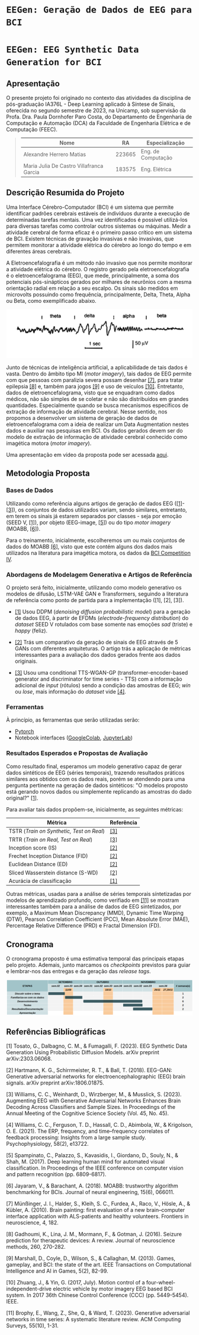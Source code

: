 # `EEGen: Geração de Dados de EEG para BCI`
# `EEGen: EEG Synthetic Data Generation for BCI`

## Apresentação

O presente projeto foi originado no contexto das atividades da disciplina de pós-graduação IA376L - Deep Learning aplicado à Síntese de Sinais, oferecida no segundo semestre de 2023, na Unicamp, sob supervisão da Profa. Dra. Paula Dornhofer Paro Costa, do Departamento de Engenharia de Computação e Automação (DCA) da Faculdade de Engenharia Elétrica e de Computação (FEEC).

> |Nome  | RA | Especialização|
> |--|--|--|
> | Alexandre Herrero Matias  | 223665  | Eng. de Computação|
> | Maria Julia De Castro Villafranca Garcia | 183575  | Eng. Elétrica|


## Descrição Resumida do Projeto
<!--
> Descrição do tema do projeto, incluindo contexto gerador, motivação.
> Descrição do objetivo principal do projeto.
> Esclarecer qual será a saída do modelo generativo.
> Incluir nessa seção link para vídeo de apresentação da proposta do projeto (máximo 5 minutos).
-->

Uma Interface Cérebro-Computador (BCI) é um sistema que permite identificar padrões cerebrais estáveis de indivíduos durante a execução de determinadas tarefas mentais. Uma vez identificados é possível utilizá-los para diversas tarefas como controlar outros sistemas ou máquinas. Medir a atividade cerebral de forma eficaz é o primeiro passo crítico em um sistema de BCI. Existem técnicas de gravação invasivas e não invasivas, que permitem monitorar a atividade elétrica do cérebro ao longo do tempo e em diferentes áreas cerebrais.

A Eletroencefalografia é um método não invasivo que nos permite monitorar a atividade elétrica do cérebro. O registro gerado pela eletroencefalografia é o eletroencefalograma (EEG), que mede, principalmente, a soma dos potenciais pós-sinápticos gerados por milhares de neurônios com a mesma orientação radial em relação a seu escalpo. Os sinais são medidos em microvolts possuindo como frequência, principalmente, Delta, Theta, Alpha ou Beta, como exemplificado abaixo.

![Descrição Resumida do Projeto](./references/eeg_freqs.png)

Junto de técnicas de inteligência artificial, a aplicabilidade de tais dados é vasta. Dentro do âmbito tipo MI (*motor imagery*), tais dados de EEG permite com que pessoas com paralizia severa possam desenhar [[7]](#referências-bibliográficas), para tratar epilepsia [[8]](#referências-bibliográficas) e, também para jogos [[9]](#referências-bibliográficas) e uso de veículos [[10]](#referências-bibliográficas). Entretanto, dados de eletroencefalograma, visto que se enquadram como dados médicos, não são simples de se coletar e não são distribuídos em grandes quantidades. Especialmente quando se busca mecanismos específicos de extração de informação de atividade cerebral. Nesse sentido, nos propomos a desenvolver um sistema de geração de dados de eletroencefalograma com a ideia de realizar um Data Augmentation nestes dados e auxiliar nas pesquisas em BCI. Os dados gerados devem ser do modelo de extração de informação de atividade cerebral conhecido como imagética motora (*motor imagery*).

Uma apresentação em vídeo da proposta pode ser acessada [aqui](https://youtu.be/mS_asNZQ8po).

## Metodologia Proposta
<!--
> Para a primeira entrega, a metodologia proposta deve esclarecer:
> * Qual(is) base(s) de dado(s) o projeto pretende utilizar, justificando a(s) escolha(s) realizadas.
> * Quais abordagens de modelagem generativa o grupo já enxerga como interessantes de serem estudadas.
> * Artigos de referência já identificados e que serão estudados ou usados como parte do planejamento do projeto
> * Ferramentas a serem utilizadas (com base na visão atual do grupo sobre o projeto).
> * Resultados esperados
> * Proposta de avaliação dos resultados de síntese
-->

### Bases de Dados

Utilizando como referência alguns artigos de geração de dados EEG ([[1]](#referências-bibliográficas)-[[3]](#referências-bibliográficas)), os conjuntos de dados utilizados variam, sendo similares, entretanto, em terem os sinais já estarem separados por classes - seja por emoção (SEED V, [[1]](#referências-bibliográficas)), por objeto (EEG-image, [[5]](#referências-bibliográficas)) ou do tipo *motor imagery* (MOABB, [[6]](#referências-bibliográficas)). 

Para o treinamento, inicialmente, escolheremos um ou mais conjuntos de dados do MOABB [[6]](#referências-bibliográficas), visto que este contém alguns dos dados mais utilizados na literatura para imagética motora, os dados da [BCI Competition IV](https://moabb.neurotechx.com/docs/generated/moabb.datasets.BNCI2014_001.html#moabb.datasets.BNCI2014_001).

### Abordagens de Modelagem Generativa e Artigos de Referência

O projeto será feito, inicialmente, utilizando como modelo generativo os modelos de difusão, LSTM-VAE GAN e Transformers, seguindo a literatura de referência como ponto de partida para a implementação ([1], [2], [3]).


- [[1]](#referências-bibliográficas) Usou DDPM (*denoising diffusion probabilistic model*) para a geração de dados EEG, à partir de EFDMs (*electrode-frequency distribution*) do *dataset* SEED V rotulados com base somente nas emoções *sad* (triste) e *happy* (feliz).

- [[2]](#referências-bibliográficas) Trás um comparativo da geração de sinais de EEG através de 5 GANs com diferentes arquiteturas. O artigo trás a aplicação de métricas interessantes para a avaliação dos dados gerados frente aos dados originais.

- [[3]](#referências-bibliográficas) Usou uma conditional TTS-WGAN-GP (transformer-encoder-based generator and discriminator for time series - TTS) com a informação adicional de *input* (rótulos) sendo a condição das amostras de EEG; *win* ou *lose*, mais informação do *dataset* vide [[4]](#referências-bibliográficas).

### Ferramentas
À princípio, as ferramentas que serão utilizadas serão: 

- [Pytorch](https://pytorch.org/)
- Notebook interfaces ([GoogleColab](https://colab.google/), [JupyterLab](https://jupyter.org/))


### Resultados Esperados e Propostas de Avaliação
Como resultado final, esperamos um modelo generativo capaz de gerar dados sintéticos de EEG (séries temporais), trazendo resultados práticos similares aos obtidos com os dados reais, porém se atendendo para uma pergunta pertinente na geração de dados sintéticos: "O modelos proposto está gerando novos dados ou simplemente replicando as amostras do dado original?" [[1]](#referências-bibliográficas).

Para avaliar tais dados propõem-se, inicialmente, as seguintes métricas:

| Métrica | Referência |
| --- | --- |
| TSTR (*Train on Synthetic, Test on Real*) | [[3]](#referências-bibliográficas)  |
| TRTR (*Train on Real, Test on Real*) | [[3]](#referências-bibliográficas)  |
| Inception score (IS) | [[2]](#referências-bibliográficas)  |
| Frechet Inception Distance (FID) | [[2]](#referências-bibliográficas)  |
| Euclidean Distance (ED) | [[2]](#referências-bibliográficas)  |
| Sliced Wasserstein distance (S-WD) | [[2]](#referências-bibliográficas)  |
| Acurácia de classificação | [[1]](#referências-bibliográficas) |


Outras métricas, usadas para a análise de séries temporais síntetizadas por modelos de aprendizado profundo, como verifiado em [[11]](#referências-bibliográficas) se mostram interessantes também para a análise de dados de EEG sintetizados, por exemplo, a Maximum Mean Discrepancy (MMD), Dynamic Time Warping (DTW), Pearson Correlation Coefficient (PCC), Mean Absolute Error (MAE), Percentage Relative Difference (PRD) e Fractal Dimension (FD).

## Cronograma
O cronograma proposto é uma estimativa temporal das principais etapas pelo projeto. Ademais, junto marcamos os *checkpoints* previstos para guiar e lembrar-nos das entregas e da geração das *release tags*.

![Cronograma](./references/cronograma.png)

## Referências Bibliográficas

[1] Tosato, G., Dalbagno, C. M., & Fumagalli, F. (2023). EEG Synthetic Data Generation Using Probabilistic Diffusion Models. arXiv preprint arXiv:2303.06068.

[2] Hartmann, K. G., Schirrmeister, R. T., & Ball, T. (2018). EEG-GAN: Generative adversarial networks for electroencephalographic (EEG) brain signals. arXiv preprint arXiv:1806.01875.

[3] Williams, C. C., Weinhardt, D., Wirzberger, M., & Musslick, S. (2023). Augmenting EEG with Generative Adversarial Networks Enhances Brain Decoding Across Classifiers and Sample Sizes. In Proceedings of the Annual Meeting of the Cognitive Science Society (Vol. 45, No. 45).

[4] Williams, C. C., Ferguson, T. D., Hassall, C. D., Abimbola, W., & Krigolson, O. E. (2021). The ERP, frequency, and time–frequency correlates of feedback processing: Insights from a large sample study. Psychophysiology, 58(2), e13722.

[5] Spampinato, C., Palazzo, S., Kavasidis, I., Giordano, D., Souly, N., & Shah, M. (2017). Deep learning human mind for automated visual classification. In Proceedings of the IEEE conference on computer vision and pattern recognition (pp. 6809-6817).

[6] Jayaram, V., & Barachant, A. (2018). MOABB: trustworthy algorithm benchmarking for BCIs. Journal of neural engineering, 15(6), 066011.

[7] Münßinger, J. I., Halder, S., Kleih, S. C., Furdea, A., Raco, V., Hösle, A., & Kübler, A. (2010). Brain painting: first evaluation of a new brain–computer interface application with ALS-patients and healthy volunteers. Frontiers in neuroscience, 4, 182.

[8] Gadhoumi, K., Lina, J. M., Mormann, F., & Gotman, J. (2016). Seizure prediction for therapeutic devices: A review. Journal of neuroscience methods, 260, 270-282.

[9] Marshall, D., Coyle, D., Wilson, S., & Callaghan, M. (2013). Games, gameplay, and BCI: the state of the art. IEEE Transactions on Computational Intelligence and AI in Games, 5(2), 82-99.

[10] Zhuang, J., & Yin, G. (2017, July). Motion control of a four-wheel-independent-drive electric vehicle by motor imagery EEG based BCI system. In 2017 36th Chinese Control Conference (CCC) (pp. 5449-5454). IEEE.

[11] Brophy, E., Wang, Z., She, Q., & Ward, T. (2023). Generative adversarial networks in time series: A systematic literature review. ACM Computing Surveys, 55(10), 1-31.
